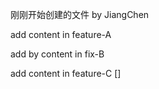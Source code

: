 刚刚开始创建的文件 by JiangChen

add content in feature-A

add by content in fix-B

add content in feature-C []

